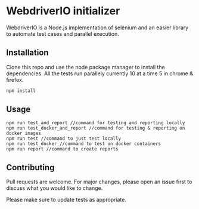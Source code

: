 # WebdriverIO initializer

WebdriverIO is a Node.js implementation of selenium and an easier library to automate test cases and parallel execution.

## Installation

Clone this repo and use the node package manager to install the dependencies. All the tests run parallely currently 10 at a time 5 in chrome & firefox.

```bash
npm install
```

## Usage

```node
npm run test_and_report //command for testing and reporting locally
npm run test_docker_and_report //command for testing & reporting on docker images
npm run test //command to just test locally
npm run test_docker //command to test on docker containers
npm run report //command to create reports
```

## Contributing
Pull requests are welcome. For major changes, please open an issue first to discuss what you would like to change.

Please make sure to update tests as appropriate.
